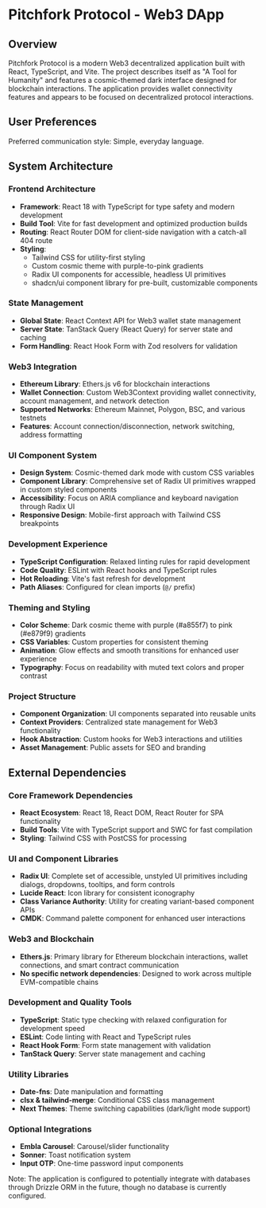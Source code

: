 # Pitchfork Protocol - Web3 DApp

## Overview

Pitchfork Protocol is a modern Web3 decentralized application built with React, TypeScript, and Vite. The project describes itself as "A Tool for Humanity" and features a cosmic-themed dark interface designed for blockchain interactions. The application provides wallet connectivity features and appears to be focused on decentralized protocol interactions.

## User Preferences

Preferred communication style: Simple, everyday language.

## System Architecture

### Frontend Architecture
- **Framework**: React 18 with TypeScript for type safety and modern development
- **Build Tool**: Vite for fast development and optimized production builds
- **Routing**: React Router DOM for client-side navigation with a catch-all 404 route
- **Styling**: 
  - Tailwind CSS for utility-first styling
  - Custom cosmic theme with purple-to-pink gradients
  - Radix UI components for accessible, headless UI primitives
  - shadcn/ui component library for pre-built, customizable components

### State Management
- **Global State**: React Context API for Web3 wallet state management
- **Server State**: TanStack Query (React Query) for server state and caching
- **Form Handling**: React Hook Form with Zod resolvers for validation

### Web3 Integration
- **Ethereum Library**: Ethers.js v6 for blockchain interactions
- **Wallet Connection**: Custom Web3Context providing wallet connectivity, account management, and network detection
- **Supported Networks**: Ethereum Mainnet, Polygon, BSC, and various testnets
- **Features**: Account connection/disconnection, network switching, address formatting

### UI Component System
- **Design System**: Cosmic-themed dark mode with custom CSS variables
- **Component Library**: Comprehensive set of Radix UI primitives wrapped in custom styled components
- **Accessibility**: Focus on ARIA compliance and keyboard navigation through Radix UI
- **Responsive Design**: Mobile-first approach with Tailwind CSS breakpoints

### Development Experience
- **TypeScript Configuration**: Relaxed linting rules for rapid development
- **Code Quality**: ESLint with React hooks and TypeScript rules
- **Hot Reloading**: Vite's fast refresh for development
- **Path Aliases**: Configured for clean imports (`@/` prefix)

### Theming and Styling
- **Color Scheme**: Dark cosmic theme with purple (#a855f7) to pink (#e879f9) gradients
- **CSS Variables**: Custom properties for consistent theming
- **Animation**: Glow effects and smooth transitions for enhanced user experience
- **Typography**: Focus on readability with muted text colors and proper contrast

### Project Structure
- **Component Organization**: UI components separated into reusable units
- **Context Providers**: Centralized state management for Web3 functionality
- **Hook Abstraction**: Custom hooks for Web3 interactions and utilities
- **Asset Management**: Public assets for SEO and branding

## External Dependencies

### Core Framework Dependencies
- **React Ecosystem**: React 18, React DOM, React Router for SPA functionality
- **Build Tools**: Vite with TypeScript support and SWC for fast compilation
- **Styling**: Tailwind CSS with PostCSS for processing

### UI and Component Libraries
- **Radix UI**: Complete set of accessible, unstyled UI primitives including dialogs, dropdowns, tooltips, and form controls
- **Lucide React**: Icon library for consistent iconography
- **Class Variance Authority**: Utility for creating variant-based component APIs
- **CMDK**: Command palette component for enhanced user interactions

### Web3 and Blockchain
- **Ethers.js**: Primary library for Ethereum blockchain interactions, wallet connections, and smart contract communication
- **No specific network dependencies**: Designed to work across multiple EVM-compatible chains

### Development and Quality Tools
- **TypeScript**: Static type checking with relaxed configuration for development speed
- **ESLint**: Code linting with React and TypeScript rules
- **React Hook Form**: Form state management with validation
- **TanStack Query**: Server state management and caching

### Utility Libraries
- **Date-fns**: Date manipulation and formatting
- **clsx & tailwind-merge**: Conditional CSS class management
- **Next Themes**: Theme switching capabilities (dark/light mode support)

### Optional Integrations
- **Embla Carousel**: Carousel/slider functionality
- **Sonner**: Toast notification system
- **Input OTP**: One-time password input components

Note: The application is configured to potentially integrate with databases through Drizzle ORM in the future, though no database is currently configured.